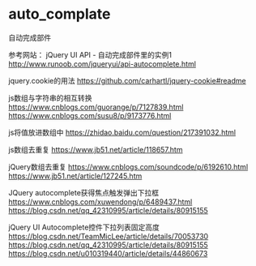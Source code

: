 # auto_complate
自动完成部件

参考网站：
jQuery UI API - 自动完成部件里的实例1
http://www.runoob.com/jqueryui/api-autocomplete.html

jquery.cookie的用法
https://github.com/carhartl/jquery-cookie#readme

js数组与字符串的相互转换
https://www.cnblogs.com/guorange/p/7127839.html
https://www.cnblogs.com/susu8/p/9173776.html

js将值放进数组中
https://zhidao.baidu.com/question/217391032.html

js数组去重复
https://www.jb51.net/article/118657.htm

jQuery数组去重复
https://www.cnblogs.com/soundcode/p/6192610.html
https://www.jb51.net/article/127245.htm

JQuery autocomplete获得焦点触发弹出下拉框
https://www.cnblogs.com/xuwendong/p/6489437.html
https://blog.csdn.net/qq_42310995/article/details/80915155

jQuery UI Autocomplete控件下拉列表固定高度
https://blog.csdn.net/TeamMicLee/article/details/70053730
https://blog.csdn.net/qq_42310995/article/details/80915155
https://blog.csdn.net/u010319440/article/details/44860673
